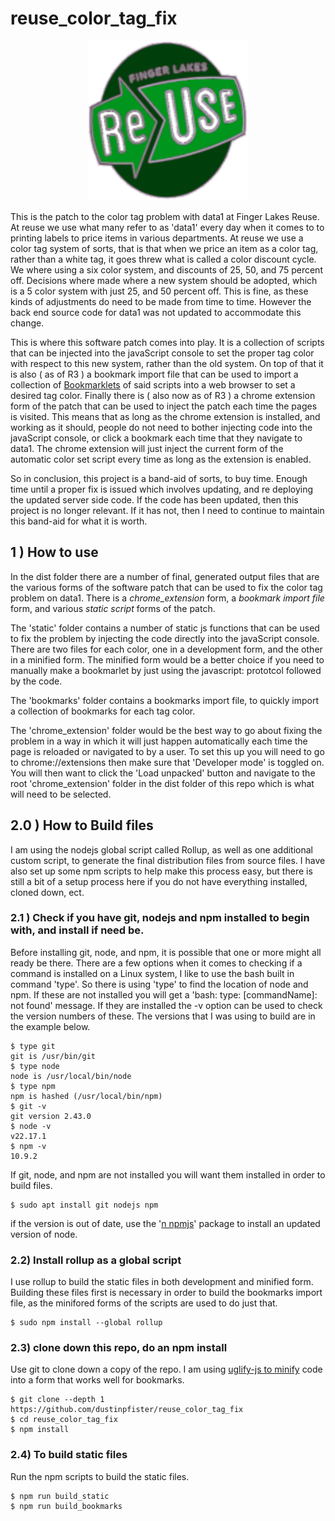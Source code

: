 # reuse_color_tag_fix

<!--
![logo](https://github.com/dustinpfister/reuse_color_tag_fix/blob/main/dist/chrome_extension/img/icon_128.png?raw=true)
-->

<p align="center">
  <img 
    width="256"
    height="256" 
    src="https://github.com/dustinpfister/reuse_color_tag_fix/blob/main/dist/chrome_extension/img/icon_128.png"
  >
</p>

This is the patch to the color tag problem with data1 at Finger Lakes Reuse. At reuse we use what many refer to as 'data1' every day when it comes to to printing labels to price items in various departments. At reuse we use a color tag system of sorts, that is that when we price an item as a color tag, rather than a white tag, it goes threw what is called a color discount cycle. We where using a six color system, and discounts of 25, 50, and 75 percent off. Decisions where made where a new system should be adopted, which is a 5 color system with just 25, and 50 percent off. This is fine, as these kinds of adjustments do need to be made from time to time. However the back end source code for data1 was not updated to accommodate this change.

This is where this software patch comes into play. It is a collection of scripts that can be injected into the javaScript console to set the proper tag color with respect to this new system, rather than the old system. On top of that it is also \( as of R3 \) a bookmark import file that can be used to import a collection of [Bookmarklets](https://en.wikipedia.org/wiki/Bookmarklet) of said scripts into a web browser to set a desired tag color. Finally there is \( also now as of R3 \) a chrome extension form of the patch that can be used to inject the patch each time the pages is visited. This means that as long as the chrome extension is installed, and working as it should, people do not need to bother injecting code into the javaScript console, or click a bookmark each time that they navigate to data1. The chrome extension will just inject the current form of the automatic color set script every time as long as the extension is enabled.

So in conclusion, this project is a band-aid of sorts, to buy time. Enough time until a proper fix is issued which involves updating, and re deploying the updated server side code. If the code has been updated, then this project is no longer relevant. If it has not, then I need to continue to maintain this band-aid for what it is worth.

## 1 ) How to use

In the dist folder there are a number of final, generated output files that are the various forms of the software patch that can be used to fix the color tag problem on data1. There is a _chrome\_extension_ form, a _bookmark import file_ form, and various _static script_ forms of the patch.

The 'static' folder contains a number of static js functions that can be used to fix the problem by injecting the code directly into the javaScript console. There are two files for each color, one in a development form, and the other in a minified form. The minified form would be a better choice if you need to manually make a bookmarlet by just using the javascript: prototcol followed by the code. 

The 'bookmarks' folder contains a bookmarks import file, to quickly import a collection of bookmarks for each tag color.

The 'chrome\_extension' folder would be the best way to go about fixing the problem in a way in which it will just happen automatically each time the page is reloaded or navigated to by a user. To set this up you will need to go to chrome://extensions then make sure that 'Developer mode' is toggled on. You will then want to click the 'Load unpacked' button and navigate to the root 'chrome\_extension' folder in the dist folder of this repo which is what will need to be selected.



## 2.0 ) How to Build files

I am using the nodejs global script called Rollup, as well as one additional custom script, to generate the final distribution files from source files. I have also set up some npm scripts to help make this process easy, but there is still a bit of a setup process here if you do not have everything installed, cloned down, ect. 

### 2.1 ) Check if you have git, nodejs and npm installed to begin with, and install if need be.

Before installing git, node, and npm, it is possible that one or more might all ready be there. There are a few options when it comes to checking if a command is installed on a Linux system, I like to use the bash built in command 'type'. So there is using 'type' to find the location of node and npm. If these are not installed you will get a 'bash: type: \[commandName\]: not found' message. If they are installed the -v option can be used to check the version numbers of these. The versions that I was using to build are in the example below.

```
$ type git
git is /usr/bin/git
$ type node
node is /usr/local/bin/node
$ type npm
npm is hashed (/usr/local/bin/npm)
$ git -v
git version 2.43.0
$ node -v
v22.17.1
$ npm -v
10.9.2
```

If git, node, and npm are not installed you will want them installed in order to build files.

```
$ sudo apt install git nodejs npm
```

if the version is out of date, use the '[n npmjs](https://www.npmjs.com/package/n/v/5.0.0)' package to install an updated version of node.

### 2.2) Install rollup as a global script

I use rollup to build the static files in both development and minified form. Building these files first is necessary in order to build the bookmarks import file, as the minifored forms of the scripts are used to do just that.

```
$ sudo npm install --global rollup
```

### 2.3) clone down this repo, do an npm install

Use git to clone down a copy of the repo. I am using [uglify-js to minify](https://www.npmjs.com/package/uglify-js/) code into a form that works well for bookmarks.

```
$ git clone --depth 1 https://github.com/dustinpfister/reuse_color_tag_fix
$ cd reuse_color_tag_fix
$ npm install
```

### 2.4) To build static files

Run the npm scripts to build the static files.

```
$ npm run build_static
$ npm run build_bookmarks
```

